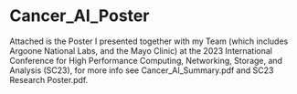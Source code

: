 # Cancer_AI_Poster

Attached is the Poster I presented together with my Team (which includes Argoone National Labs, and the Mayo Clinic) at the 2023 International Conference for High Performance
Computing, Networking, Storage, and Analysis (SC23), for more info see Cancer_AI_Summary.pdf and SC23 Research Poster.pdf. 
